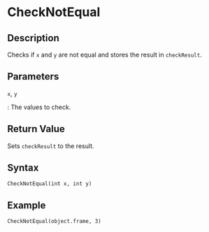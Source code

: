 # CheckNotEqual

## Description
Checks if `x` and `y` are not equal and stores the result in `checkResult`.

## Parameters
`x`, `y`

:   The values to check.

## Return Value
Sets `checkResult` to the result.

## Syntax
```
CheckNotEqual(int x, int y)
```

## Example
```
CheckNotEqual(object.frame, 3)
```